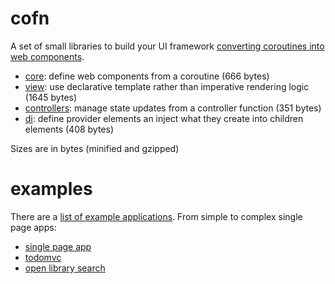 # cofn

A set of small libraries to build your UI framework [converting coroutines into web components](https://lorenzofox.dev/posts/component-as-infinite-loop/).

* [core](./packages/core): define web components from a coroutine (666 bytes)
* [view](./packages/view): use declarative template rather than imperative rendering logic (1645 bytes)
* [controllers](./packages/controllers): manage state updates from a controller function (351 bytes)
* [di](./packages/di): define provider elements an inject what they create into children elements (408 bytes)

Sizes are in bytes (minified and gzipped) 

# examples

There are a [list of example applications](./apps). From simple to complex single page apps:

* [single page app](https://www.youtube.com/watch?v=clpY08fA0qs)
* [todomvc](https://www.youtube.com/watch?v=h51et4N9g-Y)
* [open library search](https://www.youtube.com/watch?v=51qb8Z_QWxw)



